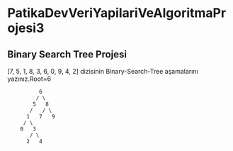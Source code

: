 # PatikaDevVeriYapilariVeAlgoritmaProjesi3

## Binary Search Tree Projesi

[7, 5, 1, 8, 3, 6, 0, 9, 4, 2] dizisinin Binary-Search-Tree aşamalarını yazınız.Root=6

```
          6
         / \
        5   8
       /   / \  
      1   7   9
     / \   
    0   3 
       / \
      2   4         
```
